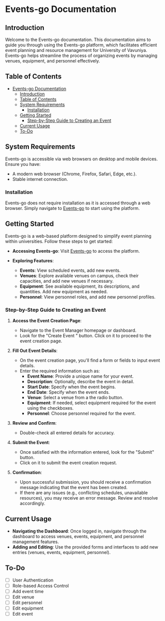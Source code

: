 # Events-go Documentation

## Introduction

Welcome to the Events-go documentation. This documentation aims to guide you through using the Events-go platform, which facilitates efficient event planning and resource management for University of Vavuniya. Events-go helps streamline the process of organizing events by managing venues, equipment, and personnel effectively. 
## Table of Contents
- [Events-go Documentation](#events-go-documentation)
  - [Introduction](#introduction)
  - [Table of Contents](#table-of-contents)
  - [System Requirements](#system-requirements)
    - [Installation](#installation)
  - [Getting Started](#getting-started)
    - [Step-by-Step Guide to Creating an Event](#step-by-step-guide-to-creating-an-event)
  - [Current Usage](#current-usage)
  - [To-Do](#to-do)

## System Requirements

Events-go is accessible via web browsers on desktop and mobile devices. Ensure you have:

-   A modern web browser (Chrome, Firefox, Safari, Edge, etc.).
-   Stable internet connection.

### Installation

Events-go does not require installation as it is accessed through a web browser. Simply navigate to [Events-go](https://events-go.vercel.app/) to start using the platform.

## Getting Started
Events-go is a web-based platform designed to simplify event planning within universities. Follow these steps to get started: 
-   **Accessing Events-go**: Visit [Events-go](https://events-go.vercel.app/) to access the platform.
    
-   **Exploring Features**:
    
    -  **Events**: View scheduled events, add new events.
    -  **Venues**: Explore available venues on campus, check their capacities, and add new venues if necessary.
    -   **Equipment**: See available equipment, its descriptions, and quantities. Add new equipment as needed.
    -   **Personnel**: View personnel roles, and add new personnel profiles.
### Step-by-Step Guide to Creating an Event

1. **Access the Event Creation Page**:
   - Navigate to the Event Manager homepage or dashboard.
   - Look for the "Create Event " button. Click on it to proceed to the event creation page.

2. **Fill Out Event Details**:
   - On the event creation page, you'll find a form or fields to input event details.
   - Enter the required information such as:
     - **Event Name**: Provide a unique name for your event.
     - **Description**: Optionally, describe the event in detail.
     - **Start Date**: Specify when the event begins.
     - **End Date**: Specify when the event ends.
     - **Venue**: Select a venue from a the radio button.
     - **Equipment**: If needed, select equipment required for the event using the checkboxes.
     - **Personnel**: Choose personnel required for the event.

3. **Review and Confirm**:
   - Double-check all entered details for accuracy.

4. **Submit the Event**:
   - Once satisfied with the information entered, look for the "Submit" button.
   - Click on it to submit the event creation request.

5. **Confirmation**:
   - Upon successful submission, you should receive a confirmation message indicating that the event has been created.
   - If there are any issues (e.g., conflicting schedules, unavailable resources), you may receive an error message. Review and resolve accordingly.

## Current Usage
-   **Navigating the Dashboard**: Once logged in, navigate through the dashboard to access venues, events, equipment, and personnel management features.
-   **Adding and Editing**: Use the provided forms and interfaces to add new entries (venues, events, equipment, personnel).

## To-Do
- [ ] User Authentication
- [ ] Role-based Access Control
- [ ] Add event time
- [ ] Edit venue
- [ ] Edit personnel
- [ ] Edit equipment
- [ ] Edit event